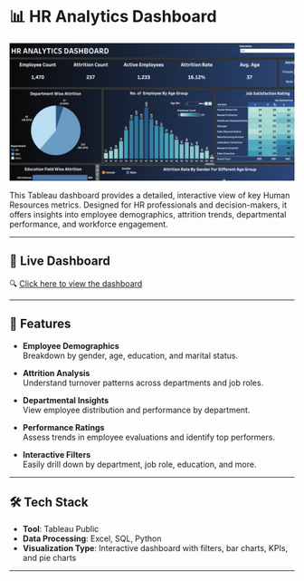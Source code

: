 # 📊 HR Analytics Dashboard

![HR Dashboard Screenshot](HR-Analytics-Dashboard.png)

This Tableau dashboard provides a detailed, interactive view of key Human Resources metrics. Designed for HR professionals and decision-makers, it offers insights into employee demographics, attrition trends, departmental performance, and workforce engagement.

---

## 🔗 Live Dashboard

🔍 [Click here to view the dashboard](https://public.tableau.com/app/profile/pankaj.sajjanar/viz/HR_Analytics_Dashboard_17431054898220/HRANALYTICSDASHBOARD?publish=yes)

---

## 🎯 Features

- **Employee Demographics**  
  Breakdown by gender, age, education, and marital status.

- **Attrition Analysis**  
  Understand turnover patterns across departments and job roles.

- **Departmental Insights**  
  View employee distribution and performance by department.

- **Performance Ratings**  
  Assess trends in employee evaluations and identify top performers.

- **Interactive Filters**  
  Easily drill down by department, job role, education, and more.

---

## 🛠 Tech Stack

- **Tool**: Tableau Public  
- **Data Processing**:  Excel, SQL, Python
- **Visualization Type**: Interactive dashboard with filters, bar charts, KPIs, and pie charts

---

